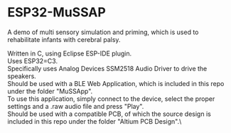# ESP32-MuSSAP
A demo of multi sensory simulation and priming, which is used to rehabilitate infants with cerebral palsy.

Written in C, using Eclipse ESP-IDE plugin.\
Uses ESP32=C3.\
Specifically uses Analog Devices SSM2518 Audio Driver to drive the speakers.\
Should be used with a BLE Web Application, which is included in this repo under the folder "MuSSApp".\
	To use this application, simply connect to the device, select the proper settings and a .raw audio file and press "Play".\
Should be used with a compatible PCB, of which the source design is included in this repo under the folder "Altium PCB Design".\



